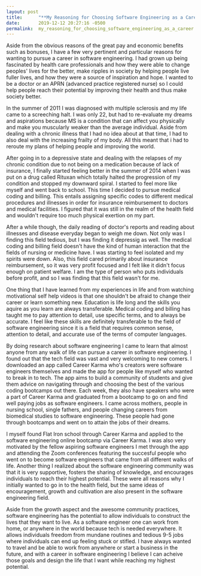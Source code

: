 ```yaml
---
layout: post
title:      "**My Reasoning for Choosing Software Engineering as a Career**"
date:       2019-12-12 20:27:16 -0500
permalink:  my_reasoning_for_choosing_software_engineering_as_a_career
---
```



Aside from the obvious reasons of the great pay and economic benefits such as bonuses, I have a few very pertinent and particular reasons for wanting to pursue a career in software engineering. I had grown up being fascinated by health care professionals and how they were able to change peoples' lives for the better, make ripples in society by helping people live fuller lives, and how they were a source of inspiration and hope. I wanted to be a doctor or an APRN (advanced practice registered nurse) so I could help people reach their potential by improving their health and thus make society better. 

In the summer of 2011 I was diagnosed with multiple sclerosis and my life came to a screeching halt. I was only 22, but had to re-evaluate my dreams and aspirations because MS is a condition that can affect you physically and make you muscularly weaker than the average individual. Aside from dealing with a chronic illness that I had no idea about at that time, I had to also deal with the increasing frailty of my body. All this meant that i had to reroute my plans of helping people and improving the world. 

After going in to a depressive state and dealing with the relapses of my chronic condition due to not being on a medication because of lack of insurance, I finally started feeling better in the summer of 2014 when I was put on a drug called Rituxan which totally halted the progression of my condition and stopped my downward spiral. I started to feel more like myself and went back to school. This time I decided to pursue medical coding and billing. This entails assigning specific codes to different medical procedures and illnesses in order for insurance reimbursement to doctors and medical facilities. I figured that it was still in the realm of the health field and wouldn't require too much physical exertion on my part.

After a while though, the daily reading of doctor's reports and reading about illnesses and disease everyday began to weigh me down. Not only was I finding this field tedious, but I was finding it depressig as well. The medical coding and billing field doesn't have the kind of human interaction that the fields of nursing or medicine have. I was starting to feel isolated and my spirits were down. Also, this field cared primarily about insurance reimbursement, so it was very profit focused and I felt like it didn't focus enough on patient welfare. I am the type of person who puts individuals before profit, and so I was finding that this field wasn't for me. 

One thing that I have learned from my experiences in life and from watching motivational self help videos is that one shouldn't be afraid to change their career or learn something new. Education is life long and the skills you aquire as you learn are always transferable. Medical coding and billing has taught me to pay attention to detail, use specific terms, and to always be accurate. I feel like these skills are definitely transferable to the field of software engineering since it is a field that requires common sense, attention to detail, and accurate use of the terms of computer languages.  

By doing research about software engineering I came to learn that almost anyone from any walk of life can pursue a career in software engineering. I found out that the tech field was vast and very welcoming to new comers. I downloaded an app called Career Karma who's creators were software engineers themselves and made the app for people like myself who wanted to break in to tech. The app aims to build a community of students and give them advice on navigating through and choosing the best of the various coding bootcamps out there. Each week, they also have speakers who were a part of Career Karma and graduated from a bootcamp to go on and find well paying jobs as software engineers. I came across mothers, people in nursing school, single fathers, and people changing careers from biomedical studies to software engineering. These people had gone through bootcamps and went on to attain the jobs of their dreams. 

I myself found Flat Iron school through Career Karma and applied to the software engineering online bootcamp via Career Karma. I was also very motivated by the fellow aspiring software engineers I met through the app and attending the Zoom conferences featuring the succesful people who went on to become software engineers that came from all different walks of life. Another thing I realized about the software engineering community was that it is very supportive, fosters the sharing of knowledge, and encourages individuals to reach their highest potential. These were all reasons why I initially wanted to go in to the health field, but the same ideas of encouragement, growth and cultivation are also present in the software engineering field. 

Aside from the growth aspect and the awesome community practices, software engineering has the potential to allow individuals to construct the lives that they want to live. As a software engineer one can work from home, or anywhere in the world because tech is needed everywhere. It allows individuals freedom from mundane routines and tedious 9-5 jobs where individuals can end up feeling stuck or stifled. I have always wanted to travel and be able to work from anywhere or start a business in the future, and with a career in software engineering I believe I can acheive those goals and design the life that I want while reaching my highest potential. 

